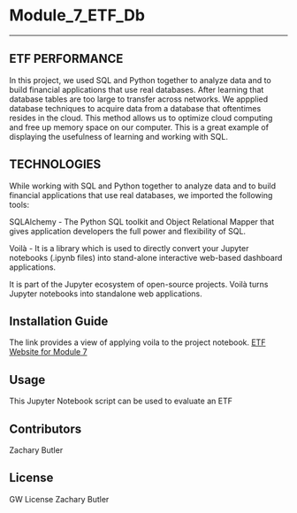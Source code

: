 # Module_7_ETF_Db
---
## ETF PERFORMANCE

In this project, we used SQL and Python together to analyze data and to build financial applications that use real databases.  After learning that database tables are too large to transfer across networks. We appplied database techniques to acquire data from a database that oftentimes resides in the cloud.  This method allows us to optimize cloud computing and free up memory space on our computer.  This is a great example of displaying the usefulness of learning and working with SQL.

## TECHNOLOGIES
While working with SQL and Python together to analyze data and to build financial applications that use real databases, we imported the following tools:

SQLAlchemy -  The Python SQL toolkit and Object Relational Mapper that gives application developers the full power and flexibility of SQL.

Voilà -  It is a library which is used to directly convert your Jupyter notebooks (.ipynb files) into stand-alone interactive web-based dashboard applications.

It is part of the Jupyter ecosystem of open-source projects. Voilà turns Jupyter notebooks into standalone web applications.


## Installation Guide
The link provides a view of applying voila to the project notebook.
[ETF Website for Module 7](https://www.dropbox.com/s/ajjx1uoqjzsc2du/MODULE_7_SCREENSHOTS.docx?dl=0)



## Usage
This Jupyter Notebook script can be used to evaluate an ETF


## Contributors
Zachary Butler


## License
GW License
Zachary Butler


